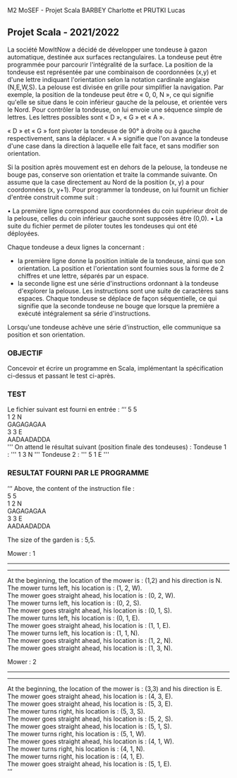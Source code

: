 
M2 MoSEF - Projet Scala
BARBEY Charlotte et PRUTKI Lucas
## Projet Scala - 2021/2022 

La société MowItNow a décidé de développer une tondeuse à gazon automatique, destinée aux surfaces rectangulaires. 
La tondeuse peut être programmée pour parcourir l'intégralité de la surface. La position de la tondeuse est représentée par une combinaison de coordonnées (x,y) et d'une lettre indiquant l'orientation selon la notation cardinale anglaise (N,E,W,S). La pelouse est divisée en grille pour simplifier la navigation. 
Par exemple, la position de la tondeuse peut être « 0, 0, N », ce qui signifie qu'elle se situe dans le coin inférieur gauche de la pelouse, et orientée vers le Nord. 
Pour contrôler la tondeuse, on lui envoie une séquence simple de lettres. Les lettres possibles sont « D », « G » et « A ».

« D » et « G » font pivoter la tondeuse de 90° à droite ou à gauche respectivement, sans la déplacer. « A » signifie que l'on avance la tondeuse d'une case dans la direction à laquelle elle fait face, et sans modifier son orientation. 

Si la position après mouvement est en dehors de la pelouse, la tondeuse ne bouge pas, conserve son orientation et traite la commande suivante. 
On assume que la case directement au Nord de la position (x, y) a pour coordonnées (x, y+1). 
Pour programmer la tondeuse, on lui fournit un fichier d'entrée construit comme suit : 

• La première ligne correspond aux coordonnées du coin supérieur droit de la pelouse, celles du coin inférieur gauche sont supposées être (0,0). 
• La suite du fichier permet de piloter toutes les tondeuses qui ont été déployées. 

Chaque tondeuse a deux lignes la concernant : 
- la première ligne donne la position initiale de la tondeuse, ainsi que son orientation. La position et l'orientation sont fournies sous la forme de 2 chiffres et une lettre, séparés par un espace. 
- la seconde ligne est une série d'instructions ordonnant à la tondeuse d'explorer la pelouse. Les instructions sont une suite de caractères sans espaces. 
Chaque tondeuse se déplace de façon séquentielle, ce qui signifie que la seconde tondeuse ne bouge que lorsque la première a exécuté intégralement sa série d'instructions. 

Lorsqu'une tondeuse achève une série d'instruction, elle communique sa position et son 
orientation. 

### OBJECTIF 
Concevoir et écrire un programme en Scala, implémentant la spécification ci-dessus et passant le test ci-après. 

### TEST 
Le fichier suivant est fourni en entrée : 
‘‘‘
5 5 <br/>
1 2 N <br/>
GAGAGAGAA <br/>
3 3 E <br/>
AADAADADDA <br/>
'''
On attend le résultat suivant (position finale des tondeuses) : 
Tondeuse 1 : 
'''
1 3 N 
'''
Tondeuse 2 : 
'''
5 1 E 
'''

### RESULTAT FOURNI PAR LE PROGRAMME 
‘‘‘
Above, the content of the instruction file : <br/>
5 5<br/>
1 2 N<br/>
GAGAGAGAA<br/>
3 3 E<br/>
AADAADADDA<br/>
 
The size of the garden is : 5,5.<br/>
 
Mower : 1
********************************************************************************
********************************************************************************
At the beginning, the location of the mower is : (1,2) and his direction is N.<br/>
The mower turns left, his location is : (1, 2, W).<br/>
The mower goes straight ahead, his location is : (0, 2, W).<br/>
The mower turns left, his location is : (0, 2, S).<br/>
The mower goes straight ahead, his location is : (0, 1, S).<br/>
The mower turns left, his location is : (0, 1, E).<br/>
The mower goes straight ahead, his location is : (1, 1, E).<br/>
The mower turns left, his location is : (1, 1, N).<br/>
The mower goes straight ahead, his location is : (1, 2, N).<br/>
The mower goes straight ahead, his location is : (1, 3, N).<br/>
 
 
Mower : 2
********************************************************************************
********************************************************************************
At the beginning, the location of the mower is : (3,3) and his direction is E.<br/>
The mower goes straight ahead, his location is : (4, 3, E).<br/>
The mower goes straight ahead, his location is : (5, 3, E).<br/>
The mower turns right, his location is : (5, 3, S).<br/>
The mower goes straight ahead, his location is : (5, 2, S).<br/>
The mower goes straight ahead, his location is : (5, 1, S).<br/>
The mower turns right, his location is : (5, 1, W).<br/>
The mower goes straight ahead, his location is : (4, 1, W).<br/>
The mower turns right, his location is : (4, 1, N).<br/>
The mower turns right, his location is : (4, 1, E).<br/>
The mower goes straight ahead, his location is : (5, 1, E).<br/>
‘‘‘

